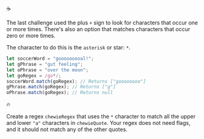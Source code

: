 :coffee:

The last challenge used the plus `+` sign to look for characters that occur one or more times. There's also an option that matches characters that occur zero or more times.

The character to do this is the `asterisk` or star: `*`.

```js
let soccerWord = "gooooooooal!";
let gPhrase = "gut feeling";
let oPhrase = "over the moon";
let goRegex = /go*/;
soccerWord.match(goRegex); // Returns ["goooooooo"]
gPhrase.match(goRegex); // Returns ["g"]
oPhrase.match(goRegex); // Returns null
```

:fire:

Create a regex `chewieRegex` that uses the `*` character to match all the upper and lower `"a"` characters in `chewieQuote`. Your regex does not need flags, and it should not match any of the other quotes.
